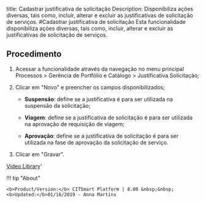 title: Cadastrar justificativa de solicitação
Description: Disponibiliza ações diversas, tais como, incluir, alterar e excluir as justificativas de solicitação de serviços.
#Cadastrar justificativa de solicitação
Esta funcionalidade disponibiliza ações diversas, tais como, incluir, alterar e
excluir as justificativas de solicitação de serviços.

Procedimento
----------------

1.  Acessar a funcionalidade através da navegação no menu principal Processos \>
    Gerência de Portfólio e Catálogo \> Justificativa Solicitação;

2.  Clicar em "Novo" e preencher os campos disponibilizados;

    -   **Suspensão**: define se a justificativa é para ser utilizada na suspensão
        da solicitação;

    -   **Viagem**: define se a justificativa de solicitação é para ser utilizada na
        aprovação de requisição de viagem;

    -   **Aprovação**: define se a justificativa de solicitação é para ser utilizada
        na fase de aprovação da solicitação de serviço.

1.  Clicar em "Gravar".


<i class='fa fa-youtube-play  fa-2x' style='color:#97ce17;vertical-align: middle;'> </i> [Video Library](https://www.youtube.com/playlist?list=PLB5qK2uzf2RPUBXWp7r7A0YUQY07qkSrO)'

!!! tip "About"

    <b>Product/Version:</b> CITSmart Platform | 8.00 &nbsp;&nbsp;
    <b>Updated:</b>01/16/2019 - Anna Martins
